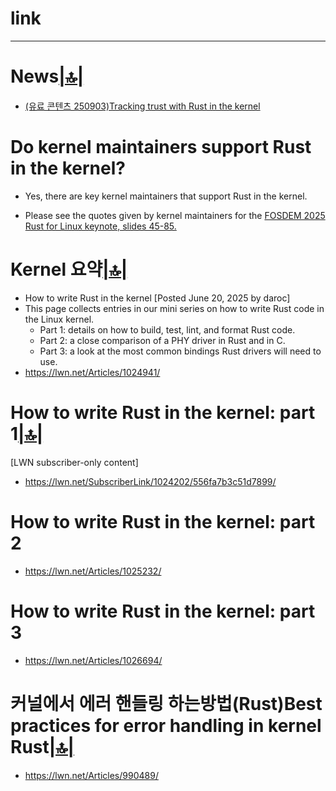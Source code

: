 # link


<hr />

# News[|🔝|](#link)
- [(유료 콘텐츠 250903)Tracking trust with Rust in the kernel](https://lwn.net/SubscriberLink/1034603/5dcfecdd5e3af0c2/)


# Do kernel maintainers support Rust in the kernel?

- Yes, there are key kernel maintainers that support Rust in the kernel.

- Please see the quotes given by kernel maintainers for the [FOSDEM 2025 Rust for Linux keynote, slides 45-85.](https://fosdem.org/2025/events/attachments/fosdem-2025-6507-rust-for-linux/slides/237976/2025-02-0_iwSaMYM.pdf)

# Kernel 요약[|🔝|](#link)
- How to write Rust in the kernel [Posted June 20, 2025 by daroc]
- This page collects entries in our mini series on how to write Rust code in the Linux kernel.
  - Part 1: details on how to build, test, lint, and format Rust code.
  - Part 2: a close comparison of a PHY driver in Rust and in C.
  - Part 3: a look at the most common bindings Rust drivers will need to use.
- https://lwn.net/Articles/1024941/

# How to write Rust in the kernel: part 1[|🔝|](#link)
[LWN subscriber-only content]
- https://lwn.net/SubscriberLink/1024202/556fa7b3c51d7899/

# How to write Rust in the kernel: part 2
- https://lwn.net/Articles/1025232/

# How to write Rust in the kernel: part 3
- https://lwn.net/Articles/1026694/

# 커널에서 에러 핸들링 하는방법(Rust)Best practices for error handling in kernel Rust[|🔝|](#link)
- https://lwn.net/Articles/990489/
